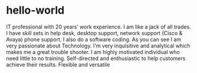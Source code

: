 # hello-world
IT professional with 20 years’ work experience. I am like a jack of all trades.  I have skill sets in help desk, desktop support, network support (Cisco & Avaya) phone support.  I also do a software coding.  As you can see I am very passionate about Technology.  I'm very inquisitive and analytical which makes me a great trouble shooter.  I am highly motivated individual who need little to no training.  Self-directed and enthusiastic to help customers achieve their results. Flexible and versatile
